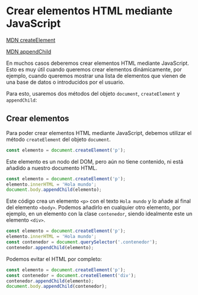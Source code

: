 # Crear elementos HTML mediante JavaScript

[MDN createElement](https://developer.mozilla.org/es/docs/Web/API/Document/createElement)

[MDN appendChild](https://developer.mozilla.org/es/docs/Web/API/Node/appendChild)

En muchos casos deberemos crear elementos HTML mediante JavaScript. Esto es muy útil cuando queremos crear elementos dinámicamente, por ejemplo, cuando queremos mostrar una lista de elementos que vienen de una base de datos o introducidos por el usuario.

Para esto, usaremos dos métodos del objeto `document`, `createElement` y `appendChild`:

## Crear elementos

Para poder crear elementos HTML mediante JavaScript, debemos utilizar el método `createElement` del objeto `document`.

```javascript
const elemento = document.createElement('p');
```

Este elemento es un nodo del DOM, pero aún no tiene contenido, ni está añadido a nuestro documento HTML.

```javascript
const elemento = document.createElement('p');
elemento.innerHTML = 'Hola mundo';
document.body.appendChild(elemento);
```

Este código crea un elemento `<p>` con el texto `Hola mundo` y lo añade al final del elemento `<body>`. Podemos añadirlo en cualquier otro elemento, por ejemplo, en un elemento con la clase `contenedor`, siendo idealmente este un elemento `<div>`.

```javascript
const elemento = document.createElement('p');
elemento.innerHTML = 'Hola mundo';
const contenedor = document.querySelector('.contenedor');
contenedor.appendChild(elemento);
```

Podemos evitar el HTML por completo:

```javascript
const elemento = document.createElement('p');
const contenedor = document.createElement('div');
contenedor.appendChild(elemento);
document.body.appendChild(contenedor);
```